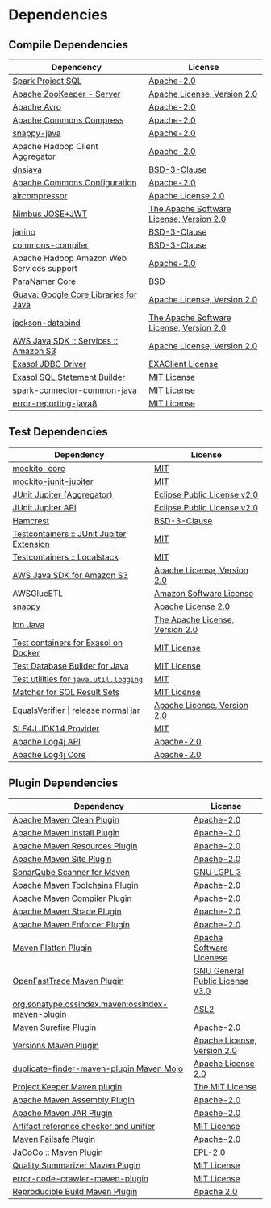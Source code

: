 <!-- @formatter:off -->
# Dependencies

## Compile Dependencies

| Dependency                                  | License                                       |
| ------------------------------------------- | --------------------------------------------- |
| [Spark Project SQL][0]                      | [Apache-2.0][1]                               |
| [Apache ZooKeeper - Server][2]              | [Apache License, Version 2.0][3]              |
| [Apache Avro][4]                            | [Apache-2.0][3]                               |
| [Apache Commons Compress][5]                | [Apache-2.0][3]                               |
| [snappy-java][6]                            | [Apache-2.0][7]                               |
| Apache Hadoop Client Aggregator             | [Apache-2.0][3]                               |
| [dnsjava][8]                                | [BSD-3-Clause][9]                             |
| [Apache Commons Configuration][10]          | [Apache-2.0][3]                               |
| [aircompressor][11]                         | [Apache License 2.0][7]                       |
| [Nimbus JOSE+JWT][12]                       | [The Apache Software License, Version 2.0][3] |
| [janino][13]                                | [BSD-3-Clause][14]                            |
| [commons-compiler][15]                      | [BSD-3-Clause][14]                            |
| Apache Hadoop Amazon Web Services support   | [Apache-2.0][3]                               |
| [ParaNamer Core][16]                        | [BSD][17]                                     |
| [Guava: Google Core Libraries for Java][18] | [Apache License, Version 2.0][19]             |
| [jackson-databind][20]                      | [The Apache Software License, Version 2.0][3] |
| [AWS Java SDK :: Services :: Amazon S3][21] | [Apache License, Version 2.0][22]             |
| [Exasol JDBC Driver][23]                    | [EXAClient License][24]                       |
| [Exasol SQL Statement Builder][25]          | [MIT License][26]                             |
| [spark-connector-common-java][27]           | [MIT License][28]                             |
| [error-reporting-java8][29]                 | [MIT License][30]                             |

## Test Dependencies

| Dependency                                      | License                              |
| ----------------------------------------------- | ------------------------------------ |
| [mockito-core][31]                              | [MIT][32]                            |
| [mockito-junit-jupiter][31]                     | [MIT][32]                            |
| [JUnit Jupiter (Aggregator)][33]                | [Eclipse Public License v2.0][34]    |
| [JUnit Jupiter API][33]                         | [Eclipse Public License v2.0][34]    |
| [Hamcrest][35]                                  | [BSD-3-Clause][36]                   |
| [Testcontainers :: JUnit Jupiter Extension][37] | [MIT][38]                            |
| [Testcontainers :: Localstack][37]              | [MIT][38]                            |
| [AWS Java SDK for Amazon S3][21]                | [Apache License, Version 2.0][22]    |
| AWSGlueETL                                      | [Amazon Software License][39]        |
| [snappy][40]                                    | [Apache License 2.0][1]              |
| [Ion Java][41]                                  | [The Apache License, Version 2.0][3] |
| [Test containers for Exasol on Docker][42]      | [MIT License][43]                    |
| [Test Database Builder for Java][44]            | [MIT License][45]                    |
| [Test utilities for `java.util.logging`][46]    | [MIT][32]                            |
| [Matcher for SQL Result Sets][47]               | [MIT License][48]                    |
| [EqualsVerifier \| release normal jar][49]      | [Apache License, Version 2.0][3]     |
| [SLF4J JDK14 Provider][50]                      | [MIT][51]                            |
| [Apache Log4j API][52]                          | [Apache-2.0][3]                      |
| [Apache Log4j Core][53]                         | [Apache-2.0][3]                      |

## Plugin Dependencies

| Dependency                                              | License                               |
| ------------------------------------------------------- | ------------------------------------- |
| [Apache Maven Clean Plugin][54]                         | [Apache-2.0][3]                       |
| [Apache Maven Install Plugin][55]                       | [Apache-2.0][3]                       |
| [Apache Maven Resources Plugin][56]                     | [Apache-2.0][3]                       |
| [Apache Maven Site Plugin][57]                          | [Apache-2.0][3]                       |
| [SonarQube Scanner for Maven][58]                       | [GNU LGPL 3][59]                      |
| [Apache Maven Toolchains Plugin][60]                    | [Apache-2.0][3]                       |
| [Apache Maven Compiler Plugin][61]                      | [Apache-2.0][3]                       |
| [Apache Maven Shade Plugin][62]                         | [Apache-2.0][3]                       |
| [Apache Maven Enforcer Plugin][63]                      | [Apache-2.0][3]                       |
| [Maven Flatten Plugin][64]                              | [Apache Software Licenese][3]         |
| [OpenFastTrace Maven Plugin][65]                        | [GNU General Public License v3.0][66] |
| [org.sonatype.ossindex.maven:ossindex-maven-plugin][67] | [ASL2][19]                            |
| [Maven Surefire Plugin][68]                             | [Apache-2.0][3]                       |
| [Versions Maven Plugin][69]                             | [Apache License, Version 2.0][3]      |
| [duplicate-finder-maven-plugin Maven Mojo][70]          | [Apache License 2.0][1]               |
| [Project Keeper Maven plugin][71]                       | [The MIT License][72]                 |
| [Apache Maven Assembly Plugin][73]                      | [Apache-2.0][3]                       |
| [Apache Maven JAR Plugin][74]                           | [Apache-2.0][3]                       |
| [Artifact reference checker and unifier][75]            | [MIT License][76]                     |
| [Maven Failsafe Plugin][77]                             | [Apache-2.0][3]                       |
| [JaCoCo :: Maven Plugin][78]                            | [EPL-2.0][79]                         |
| [Quality Summarizer Maven Plugin][80]                   | [MIT License][81]                     |
| [error-code-crawler-maven-plugin][82]                   | [MIT License][83]                     |
| [Reproducible Build Maven Plugin][84]                   | [Apache 2.0][19]                      |

[0]: https://spark.apache.org/
[1]: http://www.apache.org/licenses/LICENSE-2.0.html
[2]: http://zookeeper.apache.org/zookeeper
[3]: https://www.apache.org/licenses/LICENSE-2.0.txt
[4]: https://avro.apache.org
[5]: https://commons.apache.org/proper/commons-compress/
[6]: https://github.com/xerial/snappy-java
[7]: https://www.apache.org/licenses/LICENSE-2.0.html
[8]: https://github.com/dnsjava/dnsjava
[9]: https://opensource.org/licenses/BSD-3-Clause
[10]: https://commons.apache.org/proper/commons-configuration/
[11]: https://github.com/airlift/aircompressor
[12]: https://bitbucket.org/connect2id/nimbus-jose-jwt
[13]: http://janino-compiler.github.io/janino/
[14]: https://spdx.org/licenses/BSD-3-Clause.html
[15]: http://janino-compiler.github.io/commons-compiler/
[16]: https://github.com/paul-hammant/paranamer/paranamer
[17]: https://opensource.org/license/bsd-3-clause
[18]: https://github.com/google/guava
[19]: http://www.apache.org/licenses/LICENSE-2.0.txt
[20]: https://github.com/FasterXML/jackson
[21]: https://aws.amazon.com/sdkforjava
[22]: https://aws.amazon.com/apache2.0
[23]: http://www.exasol.com/
[24]: https://repo1.maven.org/maven2/com/exasol/exasol-jdbc/25.2.3/exasol-jdbc-25.2.3-license.txt
[25]: https://github.com/exasol/sql-statement-builder/
[26]: https://github.com/exasol/sql-statement-builder/blob/main/LICENSE
[27]: https://github.com/exasol/spark-connector-common-java/
[28]: https://github.com/exasol/spark-connector-common-java/blob/main/LICENSE
[29]: https://github.com/exasol/error-reporting-java/
[30]: https://github.com/exasol/error-reporting-java/blob/main/LICENSE
[31]: https://github.com/mockito/mockito
[32]: https://opensource.org/licenses/MIT
[33]: https://junit.org/junit5/
[34]: https://www.eclipse.org/legal/epl-v20.html
[35]: http://hamcrest.org/JavaHamcrest/
[36]: https://raw.githubusercontent.com/hamcrest/JavaHamcrest/master/LICENSE
[37]: https://java.testcontainers.org
[38]: http://opensource.org/licenses/MIT
[39]: http://aws.amazon.com/asl/
[40]: http://github.com/dain/snappy
[41]: https://github.com/amazon-ion/ion-java/
[42]: https://github.com/exasol/exasol-testcontainers/
[43]: https://github.com/exasol/exasol-testcontainers/blob/main/LICENSE
[44]: https://github.com/exasol/test-db-builder-java/
[45]: https://github.com/exasol/test-db-builder-java/blob/main/LICENSE
[46]: https://github.com/exasol/java-util-logging-testing/
[47]: https://github.com/exasol/hamcrest-resultset-matcher/
[48]: https://github.com/exasol/hamcrest-resultset-matcher/blob/main/LICENSE
[49]: https://www.jqno.nl/equalsverifier
[50]: http://www.slf4j.org
[51]: https://opensource.org/license/mit
[52]: https://logging.apache.org/log4j/2.x/log4j/log4j-api/
[53]: https://logging.apache.org/log4j/2.x/log4j/log4j-core/
[54]: https://maven.apache.org/plugins/maven-clean-plugin/
[55]: https://maven.apache.org/plugins/maven-install-plugin/
[56]: https://maven.apache.org/plugins/maven-resources-plugin/
[57]: https://maven.apache.org/plugins/maven-site-plugin/
[58]: http://docs.sonarqube.org/display/PLUG/Plugin+Library/sonar-maven-plugin
[59]: http://www.gnu.org/licenses/lgpl.txt
[60]: https://maven.apache.org/plugins/maven-toolchains-plugin/
[61]: https://maven.apache.org/plugins/maven-compiler-plugin/
[62]: https://maven.apache.org/plugins/maven-shade-plugin/
[63]: https://maven.apache.org/enforcer/maven-enforcer-plugin/
[64]: https://www.mojohaus.org/flatten-maven-plugin/
[65]: https://github.com/itsallcode/openfasttrace-maven-plugin
[66]: https://www.gnu.org/licenses/gpl-3.0.html
[67]: https://sonatype.github.io/ossindex-maven/maven-plugin/
[68]: https://maven.apache.org/surefire/maven-surefire-plugin/
[69]: https://www.mojohaus.org/versions/versions-maven-plugin/
[70]: https://basepom.github.io/duplicate-finder-maven-plugin
[71]: https://github.com/exasol/project-keeper/
[72]: https://github.com/exasol/project-keeper/blob/main/LICENSE
[73]: https://maven.apache.org/plugins/maven-assembly-plugin/
[74]: https://maven.apache.org/plugins/maven-jar-plugin/
[75]: https://github.com/exasol/artifact-reference-checker-maven-plugin/
[76]: https://github.com/exasol/artifact-reference-checker-maven-plugin/blob/main/LICENSE
[77]: https://maven.apache.org/surefire/maven-failsafe-plugin/
[78]: https://www.jacoco.org/jacoco/trunk/doc/maven.html
[79]: https://www.eclipse.org/legal/epl-2.0/
[80]: https://github.com/exasol/quality-summarizer-maven-plugin/
[81]: https://github.com/exasol/quality-summarizer-maven-plugin/blob/main/LICENSE
[82]: https://github.com/exasol/error-code-crawler-maven-plugin/
[83]: https://github.com/exasol/error-code-crawler-maven-plugin/blob/main/LICENSE
[84]: http://zlika.github.io/reproducible-build-maven-plugin
